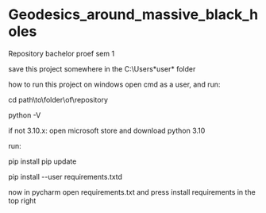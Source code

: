 # Geodesics_around_massive_black_holes
 Repository bachelor proef sem 1

save this project somewhere in the C:\Users\*user* folder

how to run this project on windows
open cmd as a user, and run:

cd path\to\folder\of\repository

python -V

if not 3.10.x: open microsoft store and download python 3.10

run:

pip install pip update

pip install --user requirements.txtd

now in pycharm open requirements.txt and press install requirements in the top right
